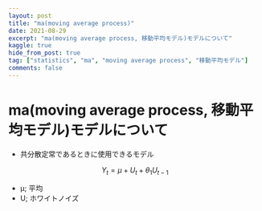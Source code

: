 ```yaml
---
layout: post
title: "ma(moving average process)"
date: 2021-08-29
excerpt: "ma(moving average process, 移動平均モデル)モデルについて"
kaggle: true
hide_from_post: true
tag: ["statistics", "ma", "moving average process", "移動平均モデル"]
comments: false
---
```


# ma(moving average process, 移動平均モデル)モデルについて
 - 共分散定常であるときに使用できるモデル
 
$$
Y_t = \mu + U_t + \theta_1U_{t-1}
$$

 - μ; 平均
 - U; ホワイトノイズ

  
